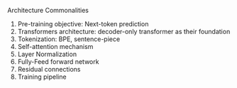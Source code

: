 
Architecture Commonalities

1. Pre-training objective: Next-token prediction
2. Transformers architecture: decoder-only transformer as their foundation
3. Tokenization: BPE, sentence-piece
4. Self-attention mechanism
5. Layer Normalization
6. Fully-Feed forward network
7. Residual connections
8. Training pipeline